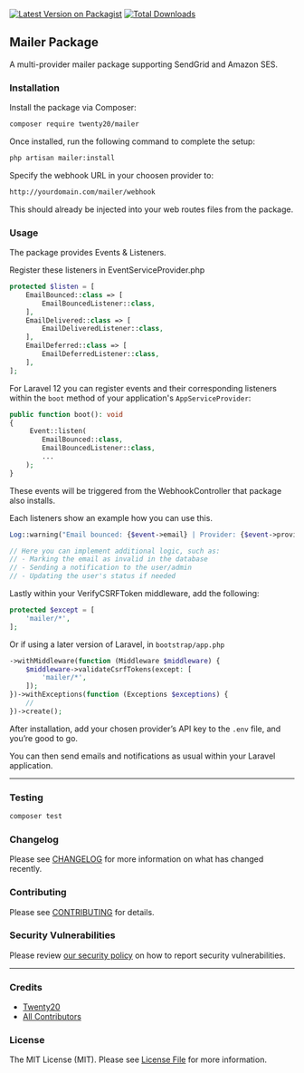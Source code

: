 [![Latest Version on Packagist](https://img.shields.io/packagist/v/twenty20/mailer.svg?style=flat-square)](https://packagist.org/packages/twenty20/mailer)
[![Total Downloads](https://img.shields.io/packagist/dt/twenty20/mailer.svg?style=flat-square)](https://packagist.org/packages/twenty20/mailer)

## Mailer Package

A multi-provider mailer package supporting SendGrid and Amazon SES.

### Installation

Install the package via Composer:

```bash
composer require twenty20/mailer
```

Once installed, run the following command to complete the setup:

```bash
php artisan mailer:install
```

Specify the webhook URL in your choosen provider to:

```bash
http://yourdomain.com/mailer/webhook
```

This should already be injected into your web routes files from the package.

### Usage

The package provides Events & Listeners.

Register these listeners in EventServiceProvider.php

```php
protected $listen = [
    EmailBounced::class => [
        EmailBouncedListener::class,
    ],
    EmailDelivered::class => [
        EmailDeliveredListener::class,
    ],
    EmailDeferred::class => [
        EmailDeferredListener::class,
    ],
];
```

For Laravel 12 you can register events and their corresponding listeners within the `boot` method of your application's `AppServiceProvider`:

```php
public function boot(): void
{
     Event::listen(
        EmailBounced::class,
        EmailBouncedListener::class,
        ...
    );
}
```

These events will be triggered from the WebhookController that package also installs.

Each listeners show an example how you can use this.

```php
Log::warning("Email bounced: {$event->email} | Provider: {$event->provider} | Reason: {$event->reason}");

// Here you can implement additional logic, such as:
// - Marking the email as invalid in the database
// - Sending a notification to the user/admin
// - Updating the user's status if needed
```

Lastly within your VerifyCSRFToken middleware, add the following:

```php
protected $except = [
    'mailer/*',
];
```

Or if using a later version of Laravel, in `bootstrap/app.php`

```php
->withMiddleware(function (Middleware $middleware) {
    $middleware->validateCsrfTokens(except: [
        'mailer/*',
    ]);
})->withExceptions(function (Exceptions $exceptions) {
    //
})->create();
```

After installation, add your chosen provider’s API key to the `.env` file, and you’re good to go.

You can then send emails and notifications as usual within your Laravel application.

---

### Testing

```bash
composer test
```

### Changelog

Please see [CHANGELOG](CHANGELOG.md) for more information on what has changed recently.

### Contributing

Please see [CONTRIBUTING](CONTRIBUTING.md) for details.

### Security Vulnerabilities

Please review [our security policy](../../security/policy) on how to report security vulnerabilities.

---

### Credits

- [Twenty20](https://github.com/Twnety20)
- [All Contributors](../../contributors)

### License

The MIT License (MIT). Please see [License File](LICENSE.md) for more information.
